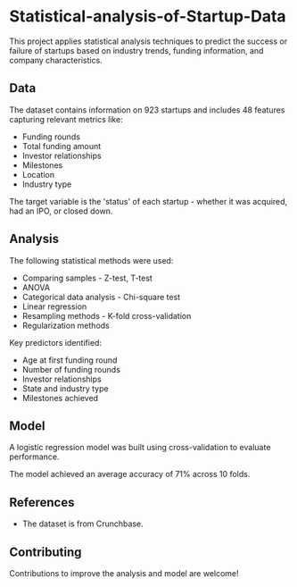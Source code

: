 # Statistical-analysis-of-Startup-Data

This project applies statistical analysis techniques to predict the success or failure of startups based on industry trends, funding information, and company characteristics.

## Data

The dataset contains information on 923 startups and includes 48 features capturing relevant metrics like:

- Funding rounds 
- Total funding amount
- Investor relationships
- Milestones
- Location
- Industry type

The target variable is the 'status' of each startup - whether it was acquired, had an IPO, or closed down. 

## Analysis

The following statistical methods were used:

- Comparing samples - Z-test, T-test
- ANOVA
- Categorical data analysis - Chi-square test
- Linear regression
- Resampling methods - K-fold cross-validation
- Regularization methods

Key predictors identified:

- Age at first funding round
- Number of funding rounds  
- Investor relationships
- State and industry type
- Milestones achieved 

## Model

A logistic regression model was built using cross-validation to evaluate performance.

The model achieved an average accuracy of 71% across 10 folds.


## References

- The dataset is from Crunchbase.

## Contributing

Contributions to improve the analysis and model are welcome!
